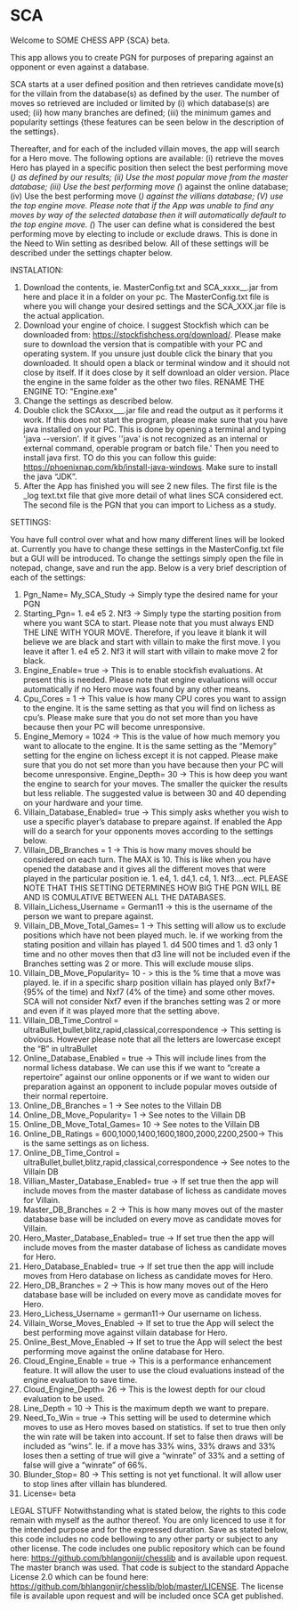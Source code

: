 # SCA
Welcome to SOME CHESS APP {SCA} beta.

This app allows you to create PGN for purposes of preparing against an opponent or even against a database. 

SCA starts at a user defined position and then retrieves candidate move(s) for the villain from the database(s) as defined by the user. The number of moves so retrieved are included or limited by (i) which database(s) are used; (ii) how many branches are defined; (iii) the minimum games and popularity settings {these features can be seen below in the description of the settings}. 

Thereafter, and for each of the included villain moves, the app will search for a Hero move. The following options are available: (i) retrieve the moves Hero has played in a specific position then select the best performing move (*) as defined by our results; (ii) Use the most popular move from the master database; (iii) Use the best performing move (*) against the online database; (iv) Use the best performing move (*) against the villians database; (V) use the top engine move. Please note that if the App was unable to find any moves by way of the selected database then it will automatically default to the top engine move. (*) The user can define what is considered the best performing move by electing to include or exclude draws. This is done in the Need to Win setting as desribed below. All of these settings will be described under the settings chapter below.

INSTALATION: 
1)	Download the contents, ie. MasterConfig.txt and SCA_xxxx__.jar from here and place it in a folder on your pc. The MasterConfig.txt file is where you will change your desired settings and the SCA_XXX.jar file is the actual application. 
2)	Download your engine of choice. I suggest Stockfish which can be downloaded from: https://stockfishchess.org/download/. Please make sure to download the version that is compatible with your PC and operating system. If you unsure just double click the binary that you downloaded. It should open a black or terminal window and it should not close by itself. If it does close by it self download an older version. Place the engine in the same folder as the other two files. RENAME THE ENGINE TO: "Engine.exe"
3)	Change the settings as described below.
4)	Double click the SCAxxx___.jar file and read the output as it performs it work. If this does not start the program, please make sure that you have java installed on your PC. This is done by opening a terminal and typing 'java --version'. If it gives ''java' is not recognized as an internal or external command, operable program or batch file.' Then you need to install java first. TO do this you can follow this guide: https://phoenixnap.com/kb/install-java-windows. Make sure to install the java “JDK”.
5)	After the App has finished you will see 2 new files. The first file is the _log text.txt file that give more detail of what lines SCA considered ect. The second file is the PGN that you can import to Lichess as a study.

SETTINGS:


You have full control over what and how many different lines will be looked at. Currently you have to change these settings in the MasterConfig.txt file but a GUI will be introduced. 
To change the settings simply open the file in notepad, change, save and run the app. Below is a very brief description of each of the settings:
1) Pgn_Name= My_SCA_Study -> Simply type the desired name for your PGN 
2) Starting_Pgn= 1. e4 e5 2. Nf3 -> Simply type the starting position from where you want SCA to start. Please note that you must always END THE LINE WITH YOUR MOVE. Therefore, if you leave it blank it will believe we are black and start with villain to make the first move. I you leave it after 1. e4 e5 2. Nf3 it will start with villain to make move 2 for black. 
3) Engine_Enable= true -> This is to enable stockfish evaluations. At present this is needed. Please note that engine evaluations will occur automatically if no Hero move was found by any other means.
4) Cpu_Cores = 1 -> This value is how many CPU cores you want to assign to the engine. It is the same setting as that you will find on lichess as cpu’s. Please make sure that you do not set more than you have because then your PC will become unresponsive. 
5) Engine_Memory = 1024 -> This is the value of how much memory you want to allocate to the engine. It is the same setting as the “Memory” setting for the engine on lichess except it is not capped. Please make sure that you do not set more than you have because then your PC will become unresponsive.
Engine_Depth= 30 -> This is how deep you want the engine to search for your moves. The smaller the quicker the results but less reliable. The suggested value is between 30 and 40 depending on your hardware and your time. 
6)  Villain_Database_Enabled= true -> This simply asks whether you wish to use a specific player’s database to prepare against. If enabled the App will do a search for your opponents moves according to the settings below. 
7) Villain_DB_Branches = 1 -> This is how many moves should be considered on each turn. The MAX is 10. This is like when you have opened the database and it gives all the different moves that were played in the particular position ie. 1. e4, 1. d4,1. c4, 1. Nf3….ect. PLEASE NOTE THAT THIS SETTING DETERMINES HOW BIG THE PGN WILL BE AND IS COMULATIVE BETWEEN ALL THE DATABASES. 
8)  Villain_Lichess_Username = German11 -> this is the username of the person we want to prepare against.
9)  Villain_DB_Move_Total_Games= 1 -> This setting will allow us to exclude positions which have not been played much. Ie. if we working from the stating position and villain has played 1. d4 500 times and 1. d3 only 1 time and no other moves then that d3 line will not be included even if the Branches setting was 2 or more. This will exclude mouse slips.
10)  Villain_DB_Move_Popularity= 10 - > this is the % time that a move was played. Ie. if in a specific sharp position villain has played only Bxf7+ {95% of the time) and Nxf7 (4% of the time} and some other moves. SCA will not consider Nxf7 even if the branches setting was 2 or more and even if it was played more that the setting above.
11)  Villain_DB_Time_Control = ultraBullet,bullet,blitz,rapid,classical,correspondence -> This setting is obvious. However please note that all the letters are lowercase except the “B” in ultraBullet
12)  Online_Database_Enabled = true -> This will include lines from the normal lichess database. We can use this if we want to “create a repertoire” against our online opponents or if we want to widen our preparation against an opponent to include popular moves outside of their normal repertoire.
13)  Online_DB_Branches = 1 -> See notes to the Villain DB 
14)  Online_DB_Move_Popularity= 1 -> See notes to the Villain DB 
15)  Online_DB_Move_Total_Games= 10 -> See notes to the Villain DB 
16)  Online_DB_Ratings = 600,1000,1400,1600,1800,2000,2200,2500-> This is the same settings as on lichess.
17)  Online_DB_Time_Control = ultraBullet,bullet,blitz,rapid,classical,correspondence  -> See notes to the Villain DB 
18)  Villian_Master_Database_Enabled= true -> If set true then the app will include moves from the master database of lichess as candidate moves for Villain. 
19)  Master_DB_Branches = 2 -> This is how many moves out of the master database base will be included on every move as candidate moves for Villain. 
20)  Hero_Master_Database_Enabled= true -> If set true then the app will include moves from the master database of lichess as candidate moves for Hero. 
21) Hero_Database_Enabled= true -> If set true then the app will include moves from Hero database on lichess as candidate moves for Hero. 
22)  Hero_DB_Branches = 2 -> This is how many moves out of the Hero database base will be included on every move as candidate moves for Hero. 
23)  Hero_Lichess_Username = german11-> Our username on lichess.
24)  Villain_Worse_Moves_Enabled -> If set to true the App will select the best performing move against villain database for Hero.
25)  Online_Best_Move_Enabled -> If set to true the App will select the best performing move against the online database for Hero.
22)  Cloud_Engine_Enable = true -> This is a performance enhancement feature. It will allow the user to use the cloud evaluations instead of the engine evaluation to save time. 
19)  Cloud_Engine_Depth= 26 -> This is the lowest depth for our cloud evaluation to be used.
20)  Line_Depth = 10 -> This is the maximum depth we want to prepare. 
21)  Need_To_Win = true -> This setting will be used to determine which moves to use as Hero moves based on statistics. If set to true then only the win rate will be taken into account. If set to false then draws will be included as “wins”. Ie. if a move has 33% wins, 33% draws and 33% loses then a setting of true will give a “winrate” of 33% and a setting of false will give a “winrate” of 66%. 
22)  Blunder_Stop= 80 -> This setting is not yet functional. It will allow user to stop lines after villain has blundered.
23)  License= beta



LEGAL STUFF
Notwithstanding what is stated below, the rights to this code remain with myself as the author thereof. You are only licenced to use it for the intended purpose and for the expressed duration.
Save as stated below, this code includes no code bellowing to any other party or subject to any other license.
The code includes one public repository which can be found here: https://github.com/bhlangonijr/chesslib and is available upon request. The master branch was used. That code is subject to the standard Appache License 2.0 which can be found here: https://github.com/bhlangonijr/chesslib/blob/master/LICENSE. The license file is available upon request and will be included once SCA get published.
 

